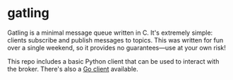 gatling
=======

Gatling is a minimal message queue written in C. It's extremely simple: clients subscribe and publish messages to topics. This was written for fun over a single weekend, so it provides no guarantees—use at your own risk!

This repo includes a basic Python client that can be used to interact with the broker. There's also a [Go client](https://github.com/tylertreat/gatling-gun) available.
